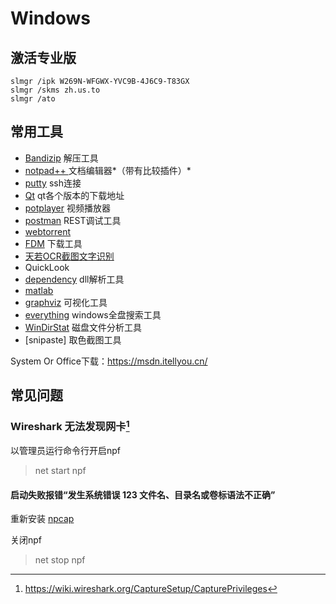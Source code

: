 <!-- TITLE: Development Tools -->
<!-- SUBTITLE: for新环境搭建 -->

# Windows
## 激活专业版
```
slmgr /ipk W269N-WFGWX-YVC9B-4J6C9-T83GX
slmgr /skms zh.us.to
slmgr /ato
```

## 常用工具

- [Bandizip](https://www.bandisoft.com/bandizip/) 解压工具
- [notpad++ ](https://notepad-plus-plus.org/) 文档编辑器*（带有比较插件）*
- [putty](https://www.putty.org/) ssh连接
- [Qt](https://download.qt.io/archive/) qt各个版本的下载地址
- [potplayer](https://potplayer.daum.net/) 视频播放器
- [postman](https://www.getpostman.com/apps) REST调试工具
- [webtorrent](https://webtorrent.io/)
- [FDM](http://www.freedownloadmanager.org/download.htm) 下载工具
- [天若OCR截图文字识别](https://pan.baidu.com/s/1IHn8G0ieIWVCH7qVvNdjoQ)
- QuickLook
- [dependency](http://www.dependencywalker.com/) dll解析工具
- [matlab](https://blog.csdn.net/josslyn/article/details/79898261)
- [graphviz](http://www.graphviz.org/download/) 可视化工具
- [everything](https://www.voidtools.com/zh-cn/) windows全盘搜索工具
- [WinDirStat](https://windirstat.en.softonic.com/) 磁盘文件分析工具
- [snipaste] 取色截图工具

System Or Office下载：https://msdn.itellyou.cn/

## 常见问题
### Wireshark 无法发现网卡[^wireshark]

以管理员运行命令行开启npf
>net start npf

#### 启动失败报错“发生系统错误 123 文件名、目录名或卷标语法不正确”

重新安装 [npcap](https://nmap.org/npcap/#download)

关闭npf
>net stop npf

[^wireshark]:https://wiki.wireshark.org/CaptureSetup/CapturePrivileges
